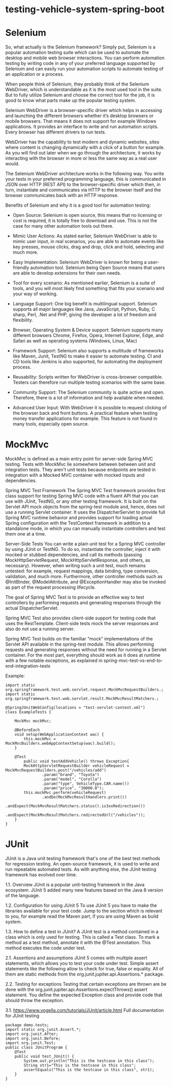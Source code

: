 # testing-vehicle-system-spring-boot

# Selenium

So, what actually is the Selenium framework? Simply put, Selenium is a popular automation testing suite which can be used to automate the desktop and mobile web browser interactions. You can perform automation testing by writing code in any of your preferred language supported by Selenium and can easily run your automation scripts to automate testing of an application or a process.

When people think of Selenium, they probably think of the Selenium WebDriver, which is understandable as it is the most used tool in the suite. But to fully utilize Selenium and choose the correct tool for the job, it is good to know what parts make up the popular testing system.

Selenium WebDriver is a browser-specific driver which helps in accessing and launching the different browsers whether it’s desktop browsers or mobile browsers. That means it does not support for example Windows applications. It provides an interface to write and run automation scripts. Every browser has different drivers to run tests.

WebDriver has the capability to test modern and dynamic websites, sites where content is changing dynamically with a click of a button for example. As you will find out later when we go through the architecture, it works by interacting with the browser in more or less the same way as a real user would.

The Selenium WebDriver architecture works in the following way. You write your tests in your preferred programming language, this is communicated in JSON over HTTP (REST API) to the browser-specific driver which then, in turn, instantiate and communicates via HTTP to the browser itself and the browser communicates back with an HTTP response.

Benefits of Selenium and why it is a good tool for automation testing:

- Open Source: Selenium is open source, this means that no licensing or cost is required, it is totally free to download and use. This is not the case for many other automation tools out there.

- Mimic User Actions: As stated earlier, Selenium WebDriver is able to mimic user input, in real scenarios, you are able to automate events like key presses, mouse clicks, drag and drop, click and hold, selecting and much more.

- Easy Implementation: Selenium WebDriver is known for being a user-friendly automation tool. Selenium being Open Source means that users are able to develop extensions for their own needs.

- Tool for every scenario: As mentioned earlier, Selenium is a suite of tools, and you will most likely find something that fits your scenario and your way of working.

- Language Support: One big benefit is multilingual support. Selenium supports all major languages like Java, JavaScript, Python, Ruby, C sharp, Perl, .Net and PHP, giving the developer a lot of freedom and flexibility.

- Browser, Operating System & Device support: Selenium supports many different browsers Chrome, Firefox, Opera, Internet Explorer, Edge, and Safari as well as operating systems (Windows, Linux, Mac)

- Framework Support: Selenium also supports a multitude of frameworks like Maven, Junit, TestNG to make it easier to automate testing. CI and CD tools like Jenkins is also supported, for automating the deployment process.

- Reusability: Scripts written for WebDriver is cross-browser compatible. Testers can therefore run multiple testing scenarios with the same base.

- Community Support: The Selenium community is quite active and open. Therefore, there is a lot of information and help available when needed.

- Advanced User Input: With WebDriver it is possible to request clicking of the browser back and front buttons. A practical feature when testing money        transfer applications for example. This feature is not found in many tools, especially open source.

# MockMvc

MockMvc is defined as a main entry point for server-side Spring MVC testing. Tests with MockMvc lie somewhere between between unit and integration tests. They aren't unit tests because endpoints are tested in integration with a Mocked MVC container with mocked inputs and dependencies.

Spring MVC Test Framework
The Spring MVC Test framework provides first class support for testing Spring MVC code with a fluent API that you can use with JUnit, TestNG, or any other testing framework. It is built on the Servlet API mock objects from the spring-test module and, hence, does not use a running Servlet container. It uses the DispatcherServlet to provide full Spring MVC runtime behavior and provides support for loading actual Spring configuration with the TestContext framework in addition to a standalone mode, in which you can manually instantiate controllers and test them one at a time.

Server-Side Tests
You can write a plain unit test for a Spring MVC controller by using JUnit or TestNG. To do so, instantiate the controller, inject it with mocked or stubbed dependencies, and call its methods (passing MockHttpServletRequest, MockHttpServletResponse, and others, as necessary). However, when writing such a unit test, much remains untested: for example, request mappings, data binding, type conversion, validation, and much more. Furthermore, other controller methods such as @InitBinder, @ModelAttribute, and @ExceptionHandler may also be invoked as part of the request processing lifecycle.

The goal of Spring MVC Test is to provide an effective way to test controllers by performing requests and generating responses through the actual DispatcherServlet.

Spring MVC Test also provides client-side support for testing code that uses the RestTemplate. Client-side tests mock the server responses and also do not use a running server.

Spring MVC Test builds on the familiar “mock” implementations of the Servlet API available in the spring-test module. This allows performing requests and generating responses without the need for running in a Servlet container. For the most part, everything should work as it does at runtime with a few notable exceptions, as explained in spring-mvc-test-vs-end-to-end-integration-tests

Example: 
```
import static org.springframework.test.web.servlet.request.MockMvcRequestBuilders.;
import static org.springframework.test.web.servlet.result.MockMvcResultMatchers.;

@SpringJUnitWebConfig(locations = "test-servlet-context.xml")
class ExampleTests {

	MockMvc mockMvc;

	@BeforeEach
	void setup(WebApplicationContext wac) {
		this.mockMvc = MockMvcBuilders.webAppContextSetup(wac).build();
	}

	@Test
    	public void testAddVehicle() throws Exception{
        MockHttpServletRequestBuilder vehicleRequest = MockMvcRequestBuilders.post("/vehicles/add")
                .param("brand", "Toyota")
                .param("model", "Corolla")
                .param("type", VehicleType.CAR.name())
                .param("price", "30000.0");
        this.mockMvc.perform(vehicleRequest)
                .andDo(MockMvcResultHandlers.print())
                .andExpect(MockMvcResultMatchers.status().is3xxRedirection())
                .andExpect(MockMvcResultMatchers.redirectedUrl("/vehicles"));
    }
}
```

# JUnit

JUnit is a Java unit testing framework that's one of the best test methods for regression testing. An open-source framework, it is used to write and run repeatable automated tests. As with anything else, the JUnit testing framework has evolved over time.

1.1. Overview
JUnit is a popular unit-testing framework in the Java ecosystem. JUnit 5 added many new features based on the Java 8 version of the language.

1.2. Configuration for using JUnit 5
To use JUnit 5 you have to make the libraries available for your test code. Jump to the section which is relevant to you, for example read the Maven part, if you are using Maven as build system.

1.3. How to define a test in JUnit?
A JUnit test is a method contained in a class which is only used for testing. This is called a Test class. To mark a method as a test method, annotate it with the @Test annotation. This method executes the code under test.

2.1. Assertions and assumptions
JUnit 5 comes with multiple assert statements, which allows you to test your code under test. Simple assert statements like the following allow to check for true, false or equality. All of them are static methods from the org.junit.jupiter.api.Assertions.* package.

2.2. Testing for exceptions
Testing that certain exceptions are thrown are be done with the org.junit.jupiter.api.Assertions.expectThrows() assert statement. You define the expected Exception class and provide code that should throw the exception.

3.1. https://www.vogella.com/tutorials/JUnit/article.html Full documentation for JUnit testing

```
package demo.tests;
import static org.junit.Assert.*;
import org.junit.After;
import org.junit.Before;
import org.junit.Test;
public class JUnitProgram {
    @Test
    public void test_JUnit() {
        System.out.println("This is the testcase in this class");
        String str1="This is the testcase in this class";
        assertEquals("This is the testcase in this class", str1);
    }
}
```
